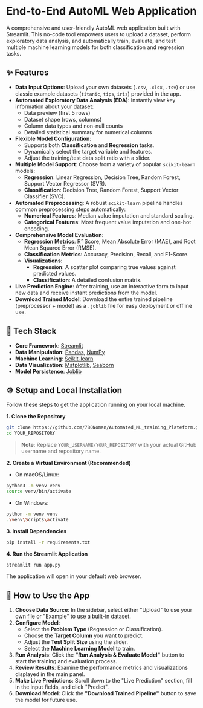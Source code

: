 # End-to-End AutoML Web Application

A comprehensive and user-friendly AutoML web application built with Streamlit. This no-code tool empowers users to upload a dataset, perform exploratory data analysis, and automatically train, evaluate, and test multiple machine learning models for both classification and regression tasks.

## ✨ Features

- **Data Input Options**: Upload your own datasets (`.csv`, `.xlsx`, `.tsv`) or use classic example datasets (`titanic`, `tips`, `iris`) provided in the app.
- **Automated Exploratory Data Analysis (EDA)**: Instantly view key information about your dataset:
  - Data preview (first 5 rows)
  - Dataset shape (rows, columns)
  - Column data types and non-null counts
  - Detailed statistical summary for numerical columns
- **Flexible Model Configuration**:
  - Supports both **Classification** and **Regression** tasks.
  - Dynamically select the target variable and features.
  - Adjust the training/test data split ratio with a slider.
- **Multiple Model Support**: Choose from a variety of popular `scikit-learn` models:
  - **Regression**: Linear Regression, Decision Tree, Random Forest, Support Vector Regressor (SVR).
  - **Classification**: Decision Tree, Random Forest, Support Vector Classifier (SVC).
- **Automated Preprocessing**: A robust `scikit-learn` pipeline handles common preprocessing steps automatically:
  - **Numerical Features**: Median value imputation and standard scaling.
  - **Categorical Features**: Most frequent value imputation and one-hot encoding.
- **Comprehensive Model Evaluation**:
  - **Regression Metrics**: R² Score, Mean Absolute Error (MAE), and Root Mean Squared Error (RMSE).
  - **Classification Metrics**: Accuracy, Precision, Recall, and F1-Score.
  - **Visualizations**:
    - **Regression**: A scatter plot comparing true values against predicted values.
    - **Classification**: A detailed confusion matrix.
- **Live Prediction Engine**: After training, use an interactive form to input new data and receive instant predictions from the model.
- **Download Trained Model**: Download the entire trained pipeline (preprocessor + model) as a `.joblib` file for easy deployment or offline use.

## 🚀 Tech Stack

- **Core Framework**: [Streamlit](https://streamlit.io/)
- **Data Manipulation**: [Pandas](https://pandas.pydata.org/), [NumPy](https://numpy.org/)
- **Machine Learning**: [Scikit-learn](https://scikit-learn.org/)
- **Data Visualization**: [Matplotlib](https://matplotlib.org/), [Seaborn](https://seaborn.pydata.org/)
- **Model Persistence**: [Joblib](https://joblib.readthedocs.io/)

## ⚙️ Setup and Local Installation

Follow these steps to get the application running on your local machine.

**1. Clone the Repository**

```bash
git clone https://github.com/780Noman/Automated_ML_training_Plateform.git
cd YOUR_REPOSITORY
```

> **Note**: Replace `YOUR_USERNAME/YOUR_REPOSITORY` with your actual GitHub username and repository name.

**2. Create a Virtual Environment (Recommended)**

- On macOS/Linux:

```bash
python3 -m venv venv
source venv/bin/activate
```

- On Windows:

```bash
python -m venv venv
.\venv\Scripts\activate
```

**3. Install Dependencies**

```bash
pip install -r requirements.txt
```

**4. Run the Streamlit Application**

```bash
streamlit run app.py
```

The application will open in your default web browser.

## 📖 How to Use the App

1. **Choose Data Source**: In the sidebar, select either "Upload" to use your own file or "Example" to use a built-in dataset.
2. **Configure Model**:
   - Select the **Problem Type** (Regression or Classification).
   - Choose the **Target Column** you want to predict.
   - Adjust the **Test Split Size** using the slider.
   - Select the **Machine Learning Model** to train.
3. **Run Analysis**: Click the **"Run Analysis & Evaluate Model"** button to start the training and evaluation process.
4. **Review Results**: Examine the performance metrics and visualizations displayed in the main panel.
5. **Make Live Predictions**: Scroll down to the "Live Prediction" section, fill in the input fields, and click "Predict".
6. **Download Model**: Click the **"Download Trained Pipeline"** button to save the model for future use.

